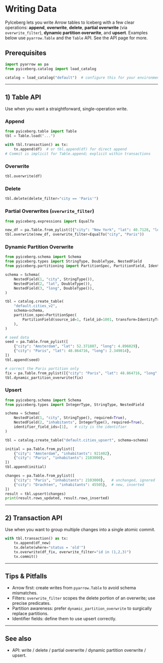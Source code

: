 # Writing Data

PyIceberg lets you write Arrow tables to Iceberg with a few clear operations: **append**, **overwrite**, **delete**, **partial overwrite** (via `overwrite_filter`), **dynamic partition overwrite**, and **upsert**. Examples below use `pyarrow.Table` and the `Table` API. See the API page for more. 

## Prerequisites
```python
import pyarrow as pa
from pyiceberg.catalog import load_catalog

catalog = load_catalog("default")  # configure this for your environment
```

---

## 1) Table API
Use when you want a straightforward, single-operation write.

### Append
```python
from pyiceberg.table import Table
tbl = Table.load("...")

with tbl.transaction() as tx:
    tx.append(df)  # or tbl.append(df) for direct append
# Commit is implicit for Table.append; explicit within transactions
```

### Overwrite
```python
tbl.overwrite(df)
```

### Delete
```python
tbl.delete(delete_filter="city == 'Paris'")
```

### Partial Overwrites (`overwrite_filter`)
```python
from pyiceberg.expressions import EqualTo

new_df = pa.Table.from_pylist([{"city": "New York", "lat": 40.7128, "long": 74.0060}])
tbl.overwrite(new_df, overwrite_filter=EqualTo("city", "Paris"))
```

### Dynamic Partition Overwrite
```python
from pyiceberg.schema import Schema
from pyiceberg.types import StringType, DoubleType, NestedField
from pyiceberg.partitioning import PartitionSpec, PartitionField, IdentityTransform

schema = Schema(
    NestedField(1, "city", StringType()),
    NestedField(2, "lat", DoubleType()),
    NestedField(3, "long", DoubleType()),
)

tbl = catalog.create_table(
    "default.cities_v2",
    schema=schema,
    partition_spec=PartitionSpec(
        PartitionField(source_id=1, field_id=1001, transform=IdentityTransform(), name="city_identity")
    ),
)

# seed data
seed = pa.Table.from_pylist([
    {"city": "Amsterdam", "lat": 52.371807, "long": 4.896029},
    {"city": "Paris", "lat": 48.864716, "long": 2.349014},
])
tbl.append(seed)

# correct the Paris partition only
fix = pa.Table.from_pylist([{"city": "Paris", "lat": 48.864716, "long": 2.349014}])
tbl.dynamic_partition_overwrite(fix)
```

### Upsert
```python
from pyiceberg.schema import Schema
from pyiceberg.types import IntegerType, StringType, NestedField

schema = Schema(
    NestedField(1, "city", StringType(), required=True),
    NestedField(2, "inhabitants", IntegerType(), required=True),
    identifier_field_ids=[1],   # city is the identifier
)

tbl = catalog.create_table("default.cities_upsert", schema=schema)

initial = pa.Table.from_pylist([
    {"city": "Amsterdam", "inhabitants": 921402},
    {"city": "Paris", "inhabitants": 2103000},
])
tbl.append(initial)

changes = pa.Table.from_pylist([
    {"city": "Paris", "inhabitants": 2103000},   # unchanged, ignored
    {"city": "Drachten", "inhabitants": 45505},  # new, inserted
])
result = tbl.upsert(changes)
print(result.rows_updated, result.rows_inserted)
```

---

## 2) Transaction API
Use when you want to group multiple changes into a single atomic commit.

```python
with tbl.transaction() as tx:
    tx.append(df_new)
    tx.delete(where="status = 'old'")
    tx.overwrite(df_fix, overwrite_filter="id in (1,2,3)")
    tx.commit()
```

---

## Tips & Pitfalls
- Arrow first: create writes from `pyarrow.Table` to avoid schema mismatches.  
- Filters: `overwrite_filter` scopes the delete portion of an overwrite; use precise predicates.  
- Partition awareness: prefer `dynamic_partition_overwrite` to surgically replace partitions.  
- Identifier fields: define them to use upsert correctly.  

---

## See also
- API: write / delete / partial overwrite / dynamic partition overwrite / upsert.
